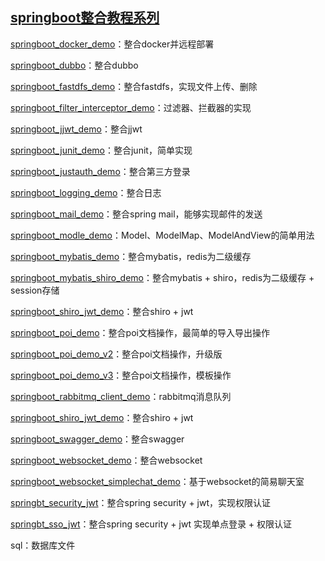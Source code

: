 ## [springboot整合教程系列](https://github.com/LiJinHongPassion/springboot/) 

[springboot_docker_demo](https://github.com/LiJinHongPassion/springboot/springboot_docker_demo)：整合docker并远程部署

[springboot_dubbo](https://github.com/LiJinHongPassion/springboot/springboot_dubbo)：整合dubbo
            
[springboot_fastdfs_demo](https://github.com/LiJinHongPassion/springboot/springboot_fastdfs_demo)：整合fastdfs，实现文件上传、删除

[springboot_filter_interceptor_demo](https://github.com/LiJinHongPassion/springboot/springboot_filter_interceptor_demo)：过滤器、拦截器的实现

[springboot_jjwt_demo](https://github.com/LiJinHongPassion/springboot/springboot_jjwt_demo)：整合jjwt

[springboot_junit_demo](https://github.com/LiJinHongPassion/springboot/springboot_junit_demo)：整合junit，简单实现
         
[springboot_justauth_demo](https://github.com/LiJinHongPassion/springboot/springboot_justauth_demo)：整合第三方登录

[springboot_logging_demo](https://github.com/LiJinHongPassion/springboot/springboot_logging_demo)：整合日志

[springboot_mail_demo](https://github.com/LiJinHongPassion/springboot/springboot_mail_demo)：整合spring mail，能够实现邮件的发送

[springboot_modle_demo](https://github.com/LiJinHongPassion/springboot/springboot_modle_demo)：Model、ModelMap、ModelAndView的简单用法
       
[springboot_mybatis_demo](https://github.com/LiJinHongPassion/springboot/springboot_mybatis_demo)：整合mybatis，redis为二级缓存

[springboot_mybatis_shiro_demo](https://github.com/LiJinHongPassion/springboot/springboot_mybatis_shiro_demo)：整合mybatis + shiro，redis为二级缓存 + session存储

[springboot_shiro_jwt_demo](https://github.com/LiJinHongPassion/springboot/springboot_shiro_jwt_demo)：整合shiro + jwt

[springboot_poi_demo](https://github.com/LiJinHongPassion/springboot/springboot_poi_demo)：整合poi文档操作，最简单的导入导出操作

[springboot_poi_demo_v2](https://github.com/LiJinHongPassion/springboot/springboot_poi_demo_v2)：整合poi文档操作，升级版

[springboot_poi_demo_v3](https://github.com/LiJinHongPassion/springboot/springboot_poi_demo_v3)：整合poi文档操作，模板操作
            
[springboot_rabbitmq_client_demo](https://github.com/LiJinHongPassion/springboot/springboot_rabbitmq_client_demo)：rabbitmq消息队列

[springboot_shiro_jwt_demo](https://github.com/LiJinHongPassion/springboot/springboot_shiro_jwt_demo)：整合shiro + jwt
      
[springboot_swagger_demo](https://github.com/LiJinHongPassion/springboot/springboot_swagger_demo)：整合swagger

[springboot_websocket_demo](https://github.com/LiJinHongPassion/springboot/springboot_websocket_demo)：整合websocket

[springboot_websocket_simplechat_demo](https://github.com/LiJinHongPassion/springboot/springboot_websocket_simplechat_demo)：基于websocket的简易聊天室

[springbt_security_jwt](https://github.com/LiJinHongPassion/springboot/springbt_security_jwt)：整合spring security + jwt，实现权限认证

[springbt_sso_jwt](https://github.com/LiJinHongPassion/springboot/springbt_sso_jwt)：整合spring security + jwt 实现单点登录 + 权限认证

sql：数据库文件